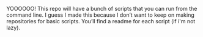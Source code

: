 YOOOOOO! This repo will have a bunch of scripts that you can run from the command line. I guess I made this because I don’t want to keep on making repositories for basic scripts. You’ll find a readme for each script (if i'm not lazy). 
